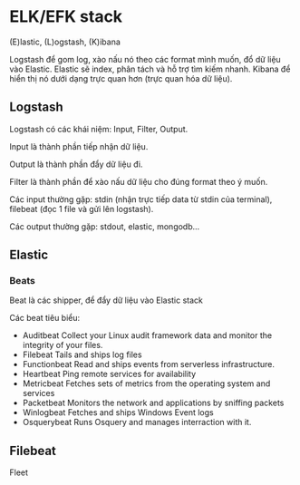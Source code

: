 # ELK/EFK stack

(E)lastic, (L)ogstash, (K)ibana

Logstash để gom log, xào nấu nó theo các format mình muốn, đổ dữ liệu vào Elastic. Elastic sẽ index, phân tách và hỗ trợ tìm kiếm nhanh. Kibana để hiển thị nó dưới dạng trực quan hơn (trực quan hóa dữ liệu).

## Logstash

Logstash có các khái niệm: Input, Filter, Output.

Input là thành phần tiếp nhận dữ liệu.

Output là thành phần đẩy dữ liệu đi.

Filter là thành phần để xào nấu dữ liệu cho đúng format theo ý muốn.

Các input thường gặp: stdin (nhận trực tiếp data từ stdin của terminal), filebeat (đọc 1 file và gửi lên logstash).

Các output thường gặp: stdout, elastic, mongodb...

## Elastic

### Beats

Beat là các shipper, để đẩy dữ liệu vào Elastic stack

Các beat tiêu biểu:

- Auditbeat 	Collect your Linux audit framework data and monitor the integrity of your files.
- Filebeat 	Tails and ships log files
- Functionbeat 	Read and ships events from serverless infrastructure.
- Heartbeat 	Ping remote services for availability
- Metricbeat 	Fetches sets of metrics from the operating system and services
- Packetbeat 	Monitors the network and applications by sniffing packets
- Winlogbeat 	Fetches and ships Windows Event logs
- Osquerybeat 	Runs Osquery and manages interraction with it.

## Filebeat



Fleet